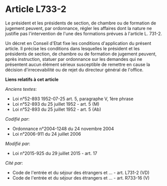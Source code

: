 # Article L733-2

Le président et les présidents de section, de chambre ou de formation de jugement peuvent, par ordonnance, régler les
affaires dont la nature ne justifie pas l'intervention de l'une des formations prévues à l'article L. 731-2. 

Un décret en Conseil d'Etat fixe les conditions d'application du présent article. Il précise les conditions dans lesquelles
le président et les présidents de section, de chambre ou de formation de jugement peuvent, après instruction, statuer par
ordonnance sur les demandes qui ne présentent aucun élément sérieux susceptible de remettre en cause la décision
d'irrecevabilité ou de rejet du directeur général de l'office.

**Liens relatifs à cet article**

_Anciens textes_:

  - Loi n°52-893 1952-07-25 art. 5, paragraphe V, 1ère phrase
  - Loi n°52-893 du 25 juillet 1952 - art. 5 (M)
  - Loi n°52-893 du 25 juillet 1952 - art. 5 (Ab)

_Codifié par_:

  - Ordonnance n°2004-1248 du 24 novembre 2004
  - Loi n°2006-911 du 24 juillet 2006

_Modifié par_:

  - Loi n°2015-925 du 29 juillet 2015 - art. 17

_Cité par_:

  - Code de l'entrée et du séjour des étrangers et ... - art. L731-2 (VD)
  - Code de l'entrée et du séjour des étrangers et ... - art. R733-16 (V)
